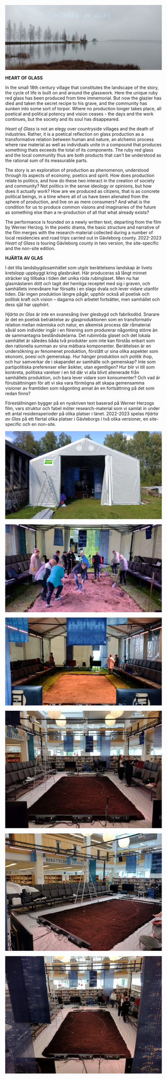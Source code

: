 ![](/hjarta.jpg)

**HEART OF GLASS**

In the small  18th century village that constitutes the landscape of the story, the cycle of life is built on and around the glasswork. Here the unique ruby red glass has been produced from time immemorial. But now the glazier has died and taken the secret recipe to his grave, and the community has sunken into some sort of torpor. Where no production longer takes place, all poetical and political potency and vision ceases - the days and the work continues, but the society and its soul has disappeared.

*Heart of Glass* is not an elegy over countryside villages and the death of industries. Rather, it is a poetical reflection on glass production as a transformative relation between human and nature, an alchemic process where raw material as well as individuals unite in a compound that produces something thats exceeds the total of its components. The ruby red glass and the local community thus are both products that can't be understood as the rational sum of its measurable parts.

The story is an exploration of production as phenomenon, understood through its aspects of economy, poetics and spirit. How does production relate to politics, and how do these two interact in the creation of society and community? Not politics in the sense ideology or opinions, but how does it actually work? How are we produced as citizens, that is as concrete political beings, in a time where all of us have been alienated from the sphere of production, and live on as mere consumers? And what is the condition for us to produce common visions and imaginaries of the future as something else than a re-production of all that what already exists?

The performance is founded on a newly written text, departing from the film by Werner Herzog. In the poetic drama, the basic structure and narrative of the film merges with the research-material collected during a number of local residencies and road trips carried out in Gävleborg county. 2022-2023 *Heart of Glass* is touring Gävleborg county in two version, the site-specific and the non-site edition.

**HJÄRTA AV GLAS**

I det lilla landsbygdssamhället som utgör berättelsens landskap är livets kretslopp uppbyggt kring glasbruket. Här produceras så långt minnet sträcker sig tillbaka i tiden det unika röda rubinglaset. Men nu har glasmästaren dött och tagit det hemliga receptet med sig i graven, och samhällets innevånare har försatts i en slags dvala och lever vidare utanför tiden. Där ingen produktion längre pågår, upphör också all poetisk och politisk kraft och vision – dagarna och arbetet fortsätter, men samhället och dess själ har upphört.


*Hjärta av Glas* är inte en svanesång över glesbygd och fabriksdöd. Snarare är det en poetisk betraktelse av glasproduktionen som en transformativ relation mellan människa och natur, en alkemisk process där råmaterial såväl som individer ingår i en förening som produrerar någonting större än de sammantagna beståndsdelarna. Det rubinröda glaset och det lokala samhället är således båda två produkter som inte kan förstås enbart som den rationella summan av sina mätbara komponenter. Berättelsen är en undersökning av fenomenet produktion, förstått ur sina olika aspekter som ekonomi, poesi och gemenskap. Hur hänger produktion och politik ihop, och hur samverkar de i skapandet av samhälle och gemenskap? Inte som partipolitiska preferenser eller åsikter, utan egentligen? Hur blir vi till som konkreta, politiska varelser i en tid där vi alla blivit alienerade från samhällets produktion, och bara lever vidare som konsumenter? Och vad är förutsättningen för att vi ska vara förmögna att skapa gemensamma visioner av framtiden som någonting annat än en fortsättning på det som redan finns?

Föreställningen bygger på en nyskriven text baserad på Werner Herzogs film, vars struktur och fabel möter research-material som vi samlat in under ett antal residensperioder på olika platser i länet.
2022-2023 spelas *Hjärta av Glas* på ett flertal olika platser i Gävleborgs i två olika versioner, en site-specific och en non-site.


![](/hjartatalt.jpg)

![](/hjartagrav.jpg)  

![](/hjartagrav2.jpg)  

![](/hjartabiblio1.jpg)  

![](/hjartabiblio2.jpg)  

![](/hjartabiblio3.jpg)







